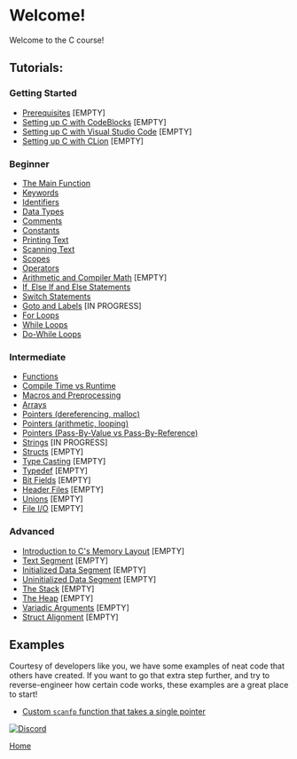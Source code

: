 # Welcome!

Welcome to the C course!

## Tutorials:

### Getting Started
- [Prerequisites]() [EMPTY]
- [Setting up C with CodeBlocks]() [EMPTY]
- [Setting up C with Visual Studio Code]() [EMPTY]
- [Setting up C with CLion]() [EMPTY]

### Beginner
- [The Main Function](tutorials/C_main_function.md)
- [Keywords](tutorials/C_keywords.md)
- [Identifiers](tutorials/C_identifiers.md)
- [Data Types](tutorials/C_data_types.md)
- [Comments](tutorials/C_comments.md)
- [Constants](tutorials/C_constants.md)
- [Printing Text](tutorials/C_printing_text.md)
- [Scanning Text](tutorials/C_scanning_text.md)
- [Scopes](tutorials/C_scopes.md)
- [Operators](tutorials/C_operators.md)
- [Arithmetic and Compiler Math](tutorials/C_math.md) [EMPTY]
- [If, Else If and Else Statements](tutorials/C_if_elseif_else.md)
- [Switch Statements](tutorials/C_switch.md)
- [Goto and Labels]() [IN PROGRESS]
- [For Loops](tutorials/C_for_loop.md)
- [While Loops](tutorials/C_while_loop.md)
- [Do-While Loops](tutorials/C_do_while_loop.md)

### Intermediate
- [Functions](tutorials/C_functions.md)
- [Compile Time vs Runtime](tutorials/C_compile_vs_run.md)
- [Macros and Preprocessing](tutorials/C_macros_and_preprocessing.md)
- [Arrays](tutorials/C_arrays.md)
- [Pointers (dereferencing, malloc)](tutorials/C_pointers_part1.md)
- [Pointers (arithmetic, looping)](tutorials/C_pointers_part2.md)
- [Pointers (Pass-By-Value vs Pass-By-Reference)](tutorials/C_pointers_part3.md)
- [Strings]() [IN PROGRESS]
- [Structs](tutorials/C_structs.md) [EMPTY]
- [Type Casting]() [EMPTY]
- [Typedef]() [EMPTY]
- [Bit Fields]() [EMPTY]
- [Header Files]() [EMPTY]
- [Unions](tutorials/C_unions.md) [EMPTY]
- [File I/O](tutorials/C_files.md) [EMPTY]

### Advanced
- [Introduction to C's Memory Layout]() [EMPTY]
- [Text Segment]() [EMPTY]
- [Initialized Data Segment]() [EMPTY]
- [Uninitialized Data Segment]() [EMPTY]
- [The Stack]() [EMPTY]
- [The Heap]() [EMPTY]
- [Variadic Arguments]() [EMPTY]
- [Struct Alignment]() [EMPTY]


## Examples
Courtesy of developers like you, we have some examples of neat code that others have created. If you want to go that extra step further, and try to reverse-engineer how certain code works, these examples are a great place to start!

- [Custom ``scanfp`` function that takes a single pointer](examples/ex1.md)

[![Discord](https://img.shields.io/discord/609993365832073217?color=7289da&label=discord)](https://discord.gg/Sw3npy4)

[Home](https://bvanseg.github.io)